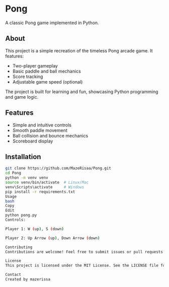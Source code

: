 # Pong

A classic Pong game implemented in Python.

## About

This project is a simple recreation of the timeless Pong arcade game. It features:

- Two-player gameplay
- Basic paddle and ball mechanics
- Score tracking
- Adjustable game speed (optional)

The project is built for learning and fun, showcasing Python programming and game logic.

## Features

- Simple and intuitive controls
- Smooth paddle movement
- Ball collision and bounce mechanics
- Scoreboard display

## Installation

```bash
git clone https://github.com/MazeRisaa/Pong.git
cd Pong
python -m venv venv
source venv/bin/activate  # Linux/Mac
venv\Scripts\activate     # Windows
pip install -r requirements.txt
Usage
bash
Copy
Edit
python pong.py
Controls:

Player 1: W (up), S (down)

Player 2: Up Arrow (up), Down Arrow (down)

Contributing
Contributions are welcome! Feel free to submit issues or pull requests.

License
This project is licensed under the MIT License. See the LICENSE file for details.

Contact
Created by mazerissa
